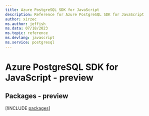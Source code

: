 ```yaml
---
title: Azure PostgreSQL SDK for JavaScript
description: Reference for Azure PostgreSQL SDK for JavaScript
author: xirzec
ms.author: jeffish
ms.data: 07/18/2023
ms.topic: reference
ms.devlang: javascript
ms.service: postgresql
---
```

# Azure PostgreSQL SDK for JavaScript - preview
## Packages - preview
[!INCLUDE [packages](postgresql-index.md)]